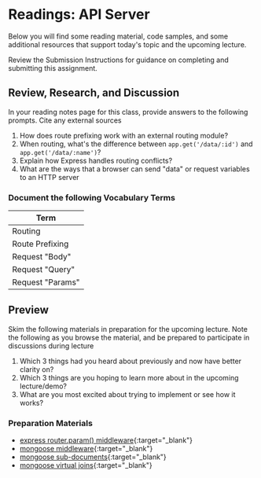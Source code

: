# Readings: API Server

Below you will find some reading material, code samples, and some additional resources that support today's topic and the upcoming lecture.

Review the Submission Instructions for guidance on completing and submitting this assignment.

## Review, Research, and Discussion

In your reading notes page for this class, provide answers to the following prompts. Cite any external sources

1. How does route prefixing work with an external routing module?
1. When routing, what's the difference between `app.get('/data/:id')` and `app.get('/data/:name')`?
1. Explain how Express handles routing conflicts?
1. What are the ways that a browser can send "data" or request variables to an HTTP server

### Document the following Vocabulary Terms

| Term                            |
| ------------------------------- |
| Routing                         |
| Route Prefixing                 |
| Request "Body"                  |
| Request "Query"                 |
| Request "Params"                |

## Preview

Skim the following materials in preparation for the upcoming lecture. Note the following as you browse the material, and be prepared to participate in discussions during lecture

1. Which 3 things had you heard about previously and now have better clarity on?
1. Which 3 things are you hoping to learn more about in the upcoming lecture/demo?
1. What are you most excited about trying to implement or see how it works?

### Preparation Materials

- [express router.param() middleware](https://expressjs.com/en/4x/api.html#router.param){:target="_blank"}
- [mongoose middleware](https://mongoosejs.com/docs/middleware.html){:target="_blank"}
- [mongoose sub-documents](https://mongoosejs.com/docs/subdocs.html){:target="_blank"}
- [mongoose virtual joins](https://mongoosejs.com/docs/populate.html#populate-virtuals){:target="_blank"}
